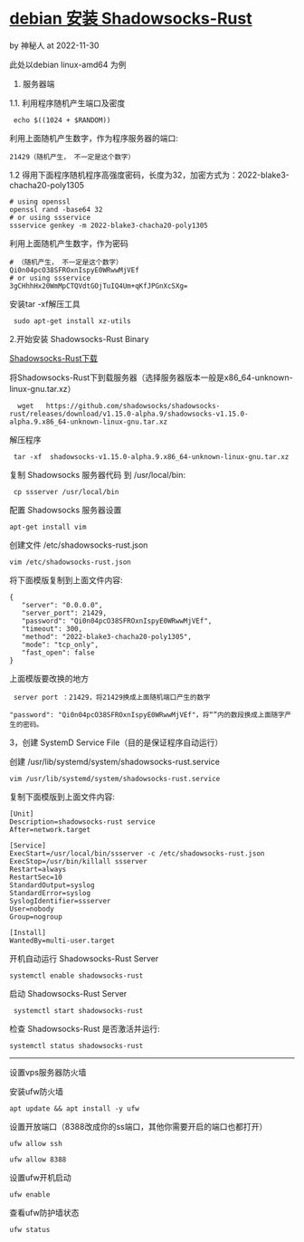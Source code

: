 # [debian 安装 Shadowsocks-Rust](http://www.gonewto.com/?post/d4rnsx)

by 神秘人 at 2022-11-30

此处以debian linux-amd64 为例

1. 服务器端

1.1. 利用程序随机产生端口及密度

```
 echo $((1024 + $RANDOM))
```

利用上面随机产生数字，作为程序服务器的端口:

```
21429（随机产生， 不一定是这个数字）
```

1.2 得用下面程序随机程序高强度密码，长度为32，加密方式为：2022-blake3-chacha20-poly1305

```
# using openssl
openssl rand -base64 32
# or using ssservice
ssservice genkey -m 2022-blake3-chacha20-poly1305
```

利用上面随机产生数字，作为密码

```
# （随机产生， 不一定是这个数字）
Qi0n04pcO38SFROxnIspyE0WRwwMjVEf
# or using ssservice
3gCHhhHx20WmMpCTQVdtGOjTuIQ4Um+qKfJPGnXcSXg=
```

安装tar -xf解压工具

```
 sudo apt-get install xz-utils
```

2.开始安装 Shadowsocks-Rust Binary

[Shadowsocks-Rust下载](https://github.com/shadowsocks/shadowsocks-rust/releases)

将Shadowsocks-Rust下到载服务器（选择服务器版本一般是x86_64-unknown-linux-gnu.tar.xz）

```
  wget   https://github.com/shadowsocks/shadowsocks-rust/releases/download/v1.15.0-alpha.9/shadowsocks-v1.15.0-alpha.9.x86_64-unknown-linux-gnu.tar.xz
```

解压程序

```
 tar -xf  shadowsocks-v1.15.0-alpha.9.x86_64-unknown-linux-gnu.tar.xz
```

复制 Shadowsocks 服务器代码 到 /usr/local/bin:

```
 cp ssserver /usr/local/bin
```

配置 Shadowsocks 服务器设置

```
apt-get install vim 
```

创建文件 /etc/shadowsocks-rust.json

```
vim /etc/shadowsocks-rust.json
```

将下面模版复制到上面文件内容:

```
{
   "server": "0.0.0.0",
   "server_port": 21429,
   "password": "Qi0n04pcO38SFROxnIspyE0WRwwMjVEf",
   "timeout": 300,
   "method": "2022-blake3-chacha20-poly1305",
   "mode": "tcp_only",
   "fast_open": false
}
```

上面模版要改换的地方

```
 server port ：21429，将21429换成上面随机端口产生的数字

"password": "Qi0n04pcO38SFROxnIspyE0WRwwMjVEf"，将“”内的数段换成上面随字产生的密码。
```

3，创建 SystemD Service File（目的是保证程序自动运行）

创建 /usr/lib/systemd/system/shadowsocks-rust.service

```
vim /usr/lib/systemd/system/shadowsocks-rust.service
```

复制下面模版到上面文件内容:

```
[Unit]
Description=shadowsocks-rust service
After=network.target

[Service]
ExecStart=/usr/local/bin/ssserver -c /etc/shadowsocks-rust.json
ExecStop=/usr/bin/killall ssserver
Restart=always
RestartSec=10
StandardOutput=syslog
StandardError=syslog
SyslogIdentifier=ssserver
User=nobody
Group=nogroup

[Install]
WantedBy=multi-user.target
```

开机自动运行 Shadowsocks-Rust Server

```
systemctl enable shadowsocks-rust
```

启动 Shadowsocks-Rust Server

```
 systemctl start shadowsocks-rust
```

检查 Shadowsocks-Rust 是否激活并运行:

```
systemctl status shadowsocks-rust
```

---

设置vps服务器防火墙

安装ufw防火墙

```
apt update && apt install -y ufw
```

设置开放端口（8388改成你的ss端口，其他你需要开启的端口也都打开）

```
ufw allow ssh

ufw allow 8388
```

设置ufw开机启动

```
ufw enable
```

查看ufw防护墙状态

```
ufw status
```